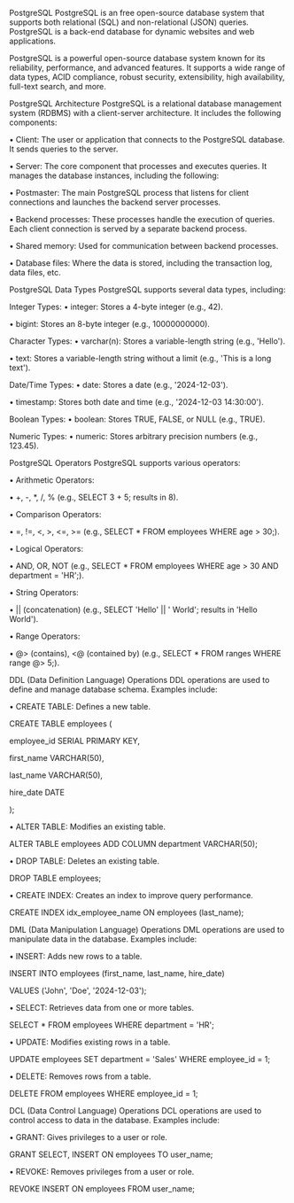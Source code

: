 PostgreSQL
PostgreSQL is an free open-source database system that supports both relational (SQL) and non-relational (JSON) queries. PostgreSQL is a back-end database for dynamic websites and web applications.

PostgreSQL is a powerful open-source database system known for its reliability, performance, and advanced features. It supports a wide range of data types, ACID compliance, robust security, extensibility, high availability, full-text search, and more.

PostgreSQL Architecture
PostgreSQL is a relational database management system (RDBMS) with a client-server architecture. It includes the following components:

• Client: The user or application that connects to the PostgreSQL database. It sends queries to the server.

• Server: The core component that processes and executes queries. It manages the database instances, including the following:

• Postmaster: The main PostgreSQL process that listens for client connections and launches the backend server processes.

• Backend processes: These processes handle the execution of queries. Each client connection is served by a separate backend process.

• Shared memory: Used for communication between backend processes.

• Database files: Where the data is stored, including the transaction log, data files, etc.

PostgreSQL Data Types
PostgreSQL supports several data types, including:

Integer Types:
• integer: Stores a 4-byte integer (e.g., 42).

• bigint: Stores an 8-byte integer (e.g., 10000000000).

Character Types:
• varchar(n): Stores a variable-length string (e.g., 'Hello').

• text: Stores a variable-length string without a limit (e.g., 'This is a long text').

Date/Time Types:
• date: Stores a date (e.g., '2024-12-03').

• timestamp: Stores both date and time (e.g., '2024-12-03 14:30:00').

Boolean Types:
• boolean: Stores TRUE, FALSE, or NULL (e.g., TRUE).

Numeric Types:
• numeric: Stores arbitrary precision numbers (e.g., 123.45).

PostgreSQL Operators
PostgreSQL supports various operators:

• Arithmetic Operators:

• +, -, *, /, % (e.g., SELECT 3 + 5; results in 8).

• Comparison Operators:

• =, !=, <, >, <=, >= (e.g., SELECT * FROM employees WHERE age > 30;).

• Logical Operators:

• AND, OR, NOT (e.g., SELECT * FROM employees WHERE age > 30 AND department = 'HR';).

• String Operators:

• || (concatenation) (e.g., SELECT 'Hello' || ' World'; results in 'Hello World').

• Range Operators:

• @> (contains), <@ (contained by) (e.g., SELECT * FROM ranges WHERE range @> 5;).

DDL (Data Definition Language) Operations
DDL operations are used to define and manage database schema. Examples include:

• CREATE TABLE: Defines a new table.

CREATE TABLE employees (

employee_id SERIAL PRIMARY KEY,

first_name VARCHAR(50),

last_name VARCHAR(50),

hire_date DATE

);

• ALTER TABLE: Modifies an existing table.

ALTER TABLE employees ADD COLUMN department VARCHAR(50);

• DROP TABLE: Deletes an existing table.

DROP TABLE employees;

• CREATE INDEX: Creates an index to improve query performance.

CREATE INDEX idx_employee_name ON employees (last_name);

DML (Data Manipulation Language) Operations
DML operations are used to manipulate data in the database. Examples include:

• INSERT: Adds new rows to a table.

INSERT INTO employees (first_name, last_name, hire_date)

VALUES ('John', 'Doe', '2024-12-03');

• SELECT: Retrieves data from one or more tables.

SELECT * FROM employees WHERE department = 'HR';

• UPDATE: Modifies existing rows in a table.

UPDATE employees SET department = 'Sales' WHERE employee_id = 1;

• DELETE: Removes rows from a table.

DELETE FROM employees WHERE employee_id = 1;

DCL (Data Control Language) Operations
DCL operations are used to control access to data in the database. Examples include:

• GRANT: Gives privileges to a user or role.

GRANT SELECT, INSERT ON employees TO user_name;

• REVOKE: Removes privileges from a user or role.

REVOKE INSERT ON employees FROM user_name;
